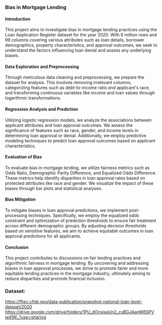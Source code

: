 ### Bias in Mortgage Lending

#### Introduction
This project aims to investigate bias in mortgage lending practices using the Loan Application Register dataset for the year 2020. With 6 million rows and 99 columns covering various attributes such as loan details, borrower demographics, property characteristics, and approval outcomes, we seek to understand the factors influencing loan denial and assess any underlying biases.

#### Data Exploration and Preprocessing
Through meticulous data cleaning and preprocessing, we prepare the dataset for analysis. This involves removing irrelevant columns, categorizing features such as debt-to-income ratio and applicant's race, and transforming continuous variables like income and loan values through logarithmic transformations.

#### Regression Analysis and Prediction
Utilizing logistic regression models, we analyze the associations between applicant attributes and loan approval outcomes. We assess the significance of features such as race, gender, and income levels in determining loan approval or denial. Additionally, we employ predictive modeling techniques to predict loan approval outcomes based on applicant characteristics.

#### Evaluation of Bias
To evaluate bias in mortgage lending, we utilize fairness metrics such as Odds Ratio, Demographic Parity Difference, and Equalized Odds Difference. These metrics help identify disparities in loan approval rates based on protected attributes like race and gender. We visualize the impact of these biases through bar plots and statistical analyses.

#### Bias Mitigation
To mitigate biases in loan approval predictions, we implement post-processing techniques. Specifically, we employ the equalized odds constraint and optimization of prediction thresholds to ensure fair treatment across different demographic groups. By adjusting decision thresholds based on sensitive features, we aim to achieve equitable outcomes in loan approval predictions for all applicants.

#### Conclusion
This project contributes to discussions on fair lending practices and algorithmic fairness in mortgage lending. By uncovering and addressing biases in loan approval processes, we strive to promote fairer and more equitable lending practices in the mortgage industry, ultimately aiming to reduce disparities and promote financial inclusion.


### Dataset: 
https://ffiec.cfpb.gov/data-publication/snapshot-national-loan-level-dataset/2020
https://drive.google.com/drive/folders/1PU_dOnsjxaUn2_csBGJAanW6SPVwd1W_?usp=sharing

